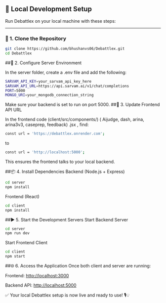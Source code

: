 ## 🧪 Local Development Setup

Run Debattlex on your local machine with these steps:

---

### 🔁 1. Clone the Repository

```bash
git clone https://github.com/bhushanvs06/Debattlex.git
cd Debattlex
```
##🔐 2. Configure Server Environment

In the server folder, create a .env file and add the following:
```bash
SARVAM_API_KEY=your_sarvam_api_key_here
SARVAM_API_URL=https://api.sarvam.ai/v1/chat/completions
PORT=5000
MONGO_URI=your_mongodb_connection_string
```
Make sure your backend is set to run on port 5000.
##🧭 3.  Update Frontend API URL

In the frontend code (client/src/components/) 
( Aijudge, dash, arina, arina3v3, caseprep, feedback) .jsx
, find:
```bash
const url = 'https://debattlex.onrender.com';

```
to
```bash
const url = 'http://localhost:5000';

```
This ensures the frontend talks to your local backend.

##📦 4. Install Dependencies
Backend (Node.js + Express)

```bash
cd server
npm install
```
Frontend (React)
```bash
cd client
npm install
```

##▶️ 5. Start the Development Servers
Start Backend Server
```bash
cd server
npm run dev
```

Start Frontend Client
```bash
cd client
npm start
```

##🌐 6. Access the Application
Once both client and server are running:

Frontend: [http://localhost:3000](http://localhost:3000)

Backend API: [http://localhost:5000](http://localhost:5000)

✅ Your local Debattlex setup is now live and ready to use! 🎙️💡
